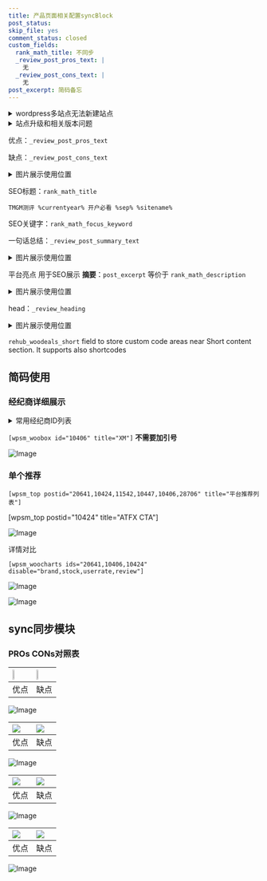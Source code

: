 ```yaml
---
title: 产品页面相关配置syncBlock
post_status: 
skip_file: yes
comment_status: closed
custom_fields:
  rank_math_title: 不同步
  _review_post_pros_text: |
    无
  _review_post_cons_text: |
    无
post_excerpt: 简码备忘
---
```

<details><summary>wordpress多站点无法新建站点</summary>

<li>和报错需要清理cookies一样的原因</li>
<li>wp-config.php里面<code>define( 'SUBDOMAIN_INSTALL', false );//子域名安装</code></li>
<li>新建子站点是用<code>define( 'SUBDOMAIN_INSTALL', true);//子域名安装</code> 完成以后，改成<code>false</code></li>
</details>

<details><summary>站点升级和相关版本问题</summary>

<p>wordpress：5.9.9
woocommerce：7.5.1
出现问题的地方：主题选项里面>><strong>Product layout >>compact style</strong></p>
<p>如何出现没有用过的字段 导致无法保存。先导出配置 然后进行修改，后面再次恢复即可。</p>
<p>出现部分字段无法显示时，需要返回默认布局后，对产品进行保存就好了。</p>
<p></p>
</details>

优点：`_review_post_pros_text`

缺点：`_review_post_cons_text`

<details><summary>图片展示使用位置</summary>

<img src="https://prod-files-secure.s3.us-west-2.amazonaws.com/39ed1227-6d7d-4570-be36-9ccd4a2c4241/f51d3d83-55d4-4bdf-9604-f37ec77ab556/Untitled.png?X-Amz-Algorithm=AWS4-HMAC-SHA256&X-Amz-Content-Sha256=UNSIGNED-PAYLOAD&X-Amz-Credential=ASIAZI2LB466Z4DXH3GZ%2F20250327%2Fus-west-2%2Fs3%2Faws4_request&X-Amz-Date=20250327T045517Z&X-Amz-Expires=3600&X-Amz-Security-Token=IQoJb3JpZ2luX2VjENX%2F%2F%2F%2F%2F%2F%2F%2F%2F%2FwEaCXVzLXdlc3QtMiJHMEUCID5lv0q09yWbP2HJUV%2FZvgWwTIYBOY9cYiGSAIynXMUjAiEArXRr4u0FzZ3z1aBwqL%2FEqEZ5SlSAw%2B0%2BQvNh9Cf1M5Qq%2FwMIPRAAGgw2Mzc0MjMxODM4MDUiDKPhwoNTdL%2F4GZko%2BircA%2BZtjH4Hya6mSpB8yIeKSZah6YwrRyNapZfPpwqJuF6wF8oNWmMiV6tnzG2Kbbn6S1BWLkVa0v8k0YXwdISS7LYH6HlRxPneFpvtnSkarZbLtcShbtS%2B0h2lwzEbFIptmPiLhQAei0I3lgiUF214xthsWtL2koX7tVdRJMn2AfCAaFJt7dBAljD7U0D%2F2UqYIQtjvoVqw3ow4BNLYStZCUhpOXg%2Bp9BcfNPPAwjj4Klr2%2FUtyUgd1RpAc7hIsIFBIDLdGhv3eRhl5uqqM%2B4Tjx0ZgGi%2BQbYOXB6fjzYyyOw%2F%2BC%2FGVuKA6u7fEXSEXZZfOs02w4J9M%2F34NvH3attctaunli1%2B%2FZZbZ1b%2FPxMWapOVdbO9Q9yYzVbflddytH6i4TQKBTlo9mXoKMdkb9SkXONCBQIMh7qN6VcenbMT%2BgJKmdmzMpitIfQujhWZsQCfm3dfknNzKicxuHSmxL%2F5Orh2erUnvDBHPOVkMWXUzvVqXZ8z6AQhPdhKmlHnG7mgusMaspz3KoRPy2xuQjNWkmswWmErP8K7tquKC3B1LF%2BlrZ3IAgoU7ZjDU6fRK2XQibNHp%2FRTdPB2hhU1HrL80LqsUSQw%2Fs1rZ36W9oX%2FRgxjtWIbd7QnGWUlAyNhMJSkk78GOqUBMXtERax8TUrBd7Ah5OYzwCsN%2FlVjBnzVEUUGBaZTrIV9wLAAmE%2Bqf%2FyLX0qbxTiNH1%2B8hjFMIU98EADUkjABqca4OkbptDf3WGy%2Fk0BLwdR8yKYrTza733ITNq3waSCRTC8knW1niiFXUJC%2BgPh4ZVebbtytmP2bylH%2B61SxGjXAIZX0vWqMIpCIU0JJmQIaSUL19MtE8TXBVurV6VCY4kvbS2yP&X-Amz-Signature=855ce443b82728ff7e4bfc779fe05e63c722e7b9917656671efbbb0a7b667f50&X-Amz-SignedHeaders=host&x-id=GetObject" alt="Image">
</details>

SEO标题：`rank_math_title`

`TMGM测评 %currentyear% 开户必看 %sep% %sitename%`

SEO关键字：`rank_math_focus_keyword`

一句话总结：`_review_post_summary_text`

<details><summary>图片展示使用位置</summary>

<img src="https://prod-files-secure.s3.us-west-2.amazonaws.com/39ed1227-6d7d-4570-be36-9ccd4a2c4241/4b96a922-296c-4f4e-8630-d1c870cbce01/Untitled.png?X-Amz-Algorithm=AWS4-HMAC-SHA256&X-Amz-Content-Sha256=UNSIGNED-PAYLOAD&X-Amz-Credential=ASIAZI2LB466ZPJPQHTI%2F20250327%2Fus-west-2%2Fs3%2Faws4_request&X-Amz-Date=20250327T045518Z&X-Amz-Expires=3600&X-Amz-Security-Token=IQoJb3JpZ2luX2VjENX%2F%2F%2F%2F%2F%2F%2F%2F%2F%2FwEaCXVzLXdlc3QtMiJHMEUCIQDFhbbCx30jiK%2FmzEhN%2BkHBzeko2Gt7hEXr0v2YzZ2%2FygIgG2rd%2F0FaPCurNMQOxjEDKRNMIUzlGFPrpEZZuQ1%2FYXkq%2FwMIPRAAGgw2Mzc0MjMxODM4MDUiDNnRZaqPYRjEUTwy4SrcA66PDfx4ov5UCS1AYkjclFi5gF1iJaCbpUUnSmjXALqWlxZWT0fasWwg8sF9O7fjshQ0rbcCimFDlaRSenNHcrnuymz%2FWxn3KdMRWjI7jm93MI3R2r8T0dHPnPUzfOW3eeCas7rAA9Edd152JOig9KcAY8NytzsHYCq%2BfP85OjP9nfcLl1MW%2BD0G%2BtJqGTXizHSEL8tMAXNbNuFPkssjf2cD8m9Cr6UeyM1TPE8HsFnxTeLmAj0r1W6qBG7kS5xy6liCbCyNNqWc591%2FZxTqKAVDCBkZpGRrPwwbZwq6zPWqlypK0WeskdNCP5ituUXOtk037W1Nrqmbl7vqFyktcRxjRQwzuL0LmJUM%2Bs%2Bx3SEA12WRgoSm6R1qNeDWjvrDfVj3VhjywezM4ZZyOBQOLX2DL1iEXKqyPU3fPCNU1N0buOIIFlzCOPDqw9R%2FQCzk2Se5TiAuQEkkPNPKtggKnin%2BXy7QMleSqV8F4%2FGg3IplliSKMRjscgGfQdYpnv%2F7WQq6cQeA%2FZOcRV%2BZFMc1r5GH8J29OQjQ8XiIhDAuJu6ck45NhIeuMTdIcsSuBB3JFAzrXTFMydcT8RiNC%2Fm785qAQ%2BsFkaI5wHxlPph9qcIx1h6To%2F3Q3MzYQy8HMIKkk78GOqUBbXl1oLjMo2I78kQuH5kPSU1%2BQid0dTwXVxAkxmMl2OgGd%2BWqiJ%2FcEaR9yFZJr2KxqYohI1M1XKptzSYrDw%2BwJzJwiWa43eh7Kd%2FTpldHb7x8jZPTPvl%2Bc90l9EbF4BAxUfK2HzV7TNQ%2B%2BoUfr7nvgDKpdWf90DSpK%2Bb6iHrniYWQdA%2B3w5eAHNMl6IdX0nQkXvdyMt%2FYr%2BqFfcrSwNdtHDcMRX8p&X-Amz-Signature=03dca9892b0acab98eed35344aa1da5b2914db3747a412f0d216b198511f324b&X-Amz-SignedHeaders=host&x-id=GetObject" alt="Image">
</details>

平台亮点 用于SEO展示 **摘要**：`post_excerpt`  等价于 `rank_math_description`

<details><summary>图片展示使用位置</summary>

<img src="https://prod-files-secure.s3.us-west-2.amazonaws.com/39ed1227-6d7d-4570-be36-9ccd4a2c4241/1ee11f63-b60a-4dfe-a7a7-d58ff23b5d88/Untitled.png?X-Amz-Algorithm=AWS4-HMAC-SHA256&X-Amz-Content-Sha256=UNSIGNED-PAYLOAD&X-Amz-Credential=ASIAZI2LB466TTCTHK7M%2F20250327%2Fus-west-2%2Fs3%2Faws4_request&X-Amz-Date=20250327T045518Z&X-Amz-Expires=3600&X-Amz-Security-Token=IQoJb3JpZ2luX2VjENX%2F%2F%2F%2F%2F%2F%2F%2F%2F%2FwEaCXVzLXdlc3QtMiJHMEUCIQD65Ey%2B2E5V2MGOGtgOVz2XBob6P3CdWcVAtCnPHxIeFQIgBuSSvKkivqdctAAebqqWMcRFnRRqbOVGEwX%2F30efNs8q%2FwMIPRAAGgw2Mzc0MjMxODM4MDUiDIfmyAHjk%2BjLI%2FJC4yrcA%2BjEadyjrmmWp9zUuhwwKFQGv3wtDbbD8yKNjo4bMZxkEQLEoqulIvtJeKGjCTMatQDo71toJWM32D0H2NIGaDpHNRm2PK8e6Nt7nK5zDTnwEKNZESPfeSS45Bn82w8OWccWtXGS123iKA6zZ7wqpCen%2Fy74weHka8YBv1I9m%2BxAxtzS8DRIF5ps6QIFUfiEaBcIqr09kTlcWrgppwN0dZzR1YvMuit702zcmIbuqFHVNyZ9kRcbf6rZw%2FZ%2Fb%2BPpiHpFo9U5zY85Jgi5hwUKIIoaidJboYMmD9MZLOLenJBtEp%2FY0XKchYXU4FiZjNhd2wCKDqe0i3SdUeqk6ZTs5fzifpqSOfQcI8M0tWdPJ0ejN7qD4ijr4fIW9I9sdfJ0bIMXLYDi309%2BhO5EovCetacS8qMjj2FTEJqi3QCaJt6MsIJcLDLcyPZUyC%2FP9scJCOYePG%2BPeaIMI%2Bszw3947nZUm%2Fe86CQf880olsZXI8CbYiGhtGb1vhZJn5Q%2FhDunKIDCAPWDhrsx192lo05y7ro4Wum9tjHCNP33YqXTk8Z5B%2BsjAMiG3r4HBI1XIuMShZrrt4kanq1tmpkJYIdvCgfPkrNZ00tAa%2FxwzfXLwR%2FO%2F%2BDLPB2FhwzfwNfiMOqkk78GOqUB7N8lI8JNCmQdSa%2Bk%2FM6jRO8qHzycw3TJtZeqdEshgqsXnDy0R18DUhPnyWbR6GEvi2k2aSei7%2BLJdb0FuXHBPhvLxA0MSwivSxYafJhnaIpmPinKApObUQvZi0EfGWPgDnHfLeQyGM4KLU2JcucmCSkkLoIdBWvclJZSTscCqvd3j5ssgf1STnRXm%2FptfR0QlCH6mk0dgcKpCvFSz%2BFn1Sr2TOGk&X-Amz-Signature=f9fdbca0d64c629e534943900e7dfad65b05324960720b7c0827ed9c01b83876&X-Amz-SignedHeaders=host&x-id=GetObject" alt="Image">
<img src="https://prod-files-secure.s3.us-west-2.amazonaws.com/39ed1227-6d7d-4570-be36-9ccd4a2c4241/ad4118b5-78d8-4fbe-801e-3b29b5d99c01/Untitled.png?X-Amz-Algorithm=AWS4-HMAC-SHA256&X-Amz-Content-Sha256=UNSIGNED-PAYLOAD&X-Amz-Credential=ASIAZI2LB466TTCTHK7M%2F20250327%2Fus-west-2%2Fs3%2Faws4_request&X-Amz-Date=20250327T045518Z&X-Amz-Expires=3600&X-Amz-Security-Token=IQoJb3JpZ2luX2VjENX%2F%2F%2F%2F%2F%2F%2F%2F%2F%2FwEaCXVzLXdlc3QtMiJHMEUCIQD65Ey%2B2E5V2MGOGtgOVz2XBob6P3CdWcVAtCnPHxIeFQIgBuSSvKkivqdctAAebqqWMcRFnRRqbOVGEwX%2F30efNs8q%2FwMIPRAAGgw2Mzc0MjMxODM4MDUiDIfmyAHjk%2BjLI%2FJC4yrcA%2BjEadyjrmmWp9zUuhwwKFQGv3wtDbbD8yKNjo4bMZxkEQLEoqulIvtJeKGjCTMatQDo71toJWM32D0H2NIGaDpHNRm2PK8e6Nt7nK5zDTnwEKNZESPfeSS45Bn82w8OWccWtXGS123iKA6zZ7wqpCen%2Fy74weHka8YBv1I9m%2BxAxtzS8DRIF5ps6QIFUfiEaBcIqr09kTlcWrgppwN0dZzR1YvMuit702zcmIbuqFHVNyZ9kRcbf6rZw%2FZ%2Fb%2BPpiHpFo9U5zY85Jgi5hwUKIIoaidJboYMmD9MZLOLenJBtEp%2FY0XKchYXU4FiZjNhd2wCKDqe0i3SdUeqk6ZTs5fzifpqSOfQcI8M0tWdPJ0ejN7qD4ijr4fIW9I9sdfJ0bIMXLYDi309%2BhO5EovCetacS8qMjj2FTEJqi3QCaJt6MsIJcLDLcyPZUyC%2FP9scJCOYePG%2BPeaIMI%2Bszw3947nZUm%2Fe86CQf880olsZXI8CbYiGhtGb1vhZJn5Q%2FhDunKIDCAPWDhrsx192lo05y7ro4Wum9tjHCNP33YqXTk8Z5B%2BsjAMiG3r4HBI1XIuMShZrrt4kanq1tmpkJYIdvCgfPkrNZ00tAa%2FxwzfXLwR%2FO%2F%2BDLPB2FhwzfwNfiMOqkk78GOqUB7N8lI8JNCmQdSa%2Bk%2FM6jRO8qHzycw3TJtZeqdEshgqsXnDy0R18DUhPnyWbR6GEvi2k2aSei7%2BLJdb0FuXHBPhvLxA0MSwivSxYafJhnaIpmPinKApObUQvZi0EfGWPgDnHfLeQyGM4KLU2JcucmCSkkLoIdBWvclJZSTscCqvd3j5ssgf1STnRXm%2FptfR0QlCH6mk0dgcKpCvFSz%2BFn1Sr2TOGk&X-Amz-Signature=87e7c6a25876430574f53b004ab22aaf7d78835560cb80ca8da8662826bb84c2&X-Amz-SignedHeaders=host&x-id=GetObject" alt="Image">
<img src="https://prod-files-secure.s3.us-west-2.amazonaws.com/39ed1227-6d7d-4570-be36-9ccd4a2c4241/a38cf7c9-a79c-4b64-9e94-13589fe0758b/Untitled.png?X-Amz-Algorithm=AWS4-HMAC-SHA256&X-Amz-Content-Sha256=UNSIGNED-PAYLOAD&X-Amz-Credential=ASIAZI2LB466TTCTHK7M%2F20250327%2Fus-west-2%2Fs3%2Faws4_request&X-Amz-Date=20250327T045518Z&X-Amz-Expires=3600&X-Amz-Security-Token=IQoJb3JpZ2luX2VjENX%2F%2F%2F%2F%2F%2F%2F%2F%2F%2FwEaCXVzLXdlc3QtMiJHMEUCIQD65Ey%2B2E5V2MGOGtgOVz2XBob6P3CdWcVAtCnPHxIeFQIgBuSSvKkivqdctAAebqqWMcRFnRRqbOVGEwX%2F30efNs8q%2FwMIPRAAGgw2Mzc0MjMxODM4MDUiDIfmyAHjk%2BjLI%2FJC4yrcA%2BjEadyjrmmWp9zUuhwwKFQGv3wtDbbD8yKNjo4bMZxkEQLEoqulIvtJeKGjCTMatQDo71toJWM32D0H2NIGaDpHNRm2PK8e6Nt7nK5zDTnwEKNZESPfeSS45Bn82w8OWccWtXGS123iKA6zZ7wqpCen%2Fy74weHka8YBv1I9m%2BxAxtzS8DRIF5ps6QIFUfiEaBcIqr09kTlcWrgppwN0dZzR1YvMuit702zcmIbuqFHVNyZ9kRcbf6rZw%2FZ%2Fb%2BPpiHpFo9U5zY85Jgi5hwUKIIoaidJboYMmD9MZLOLenJBtEp%2FY0XKchYXU4FiZjNhd2wCKDqe0i3SdUeqk6ZTs5fzifpqSOfQcI8M0tWdPJ0ejN7qD4ijr4fIW9I9sdfJ0bIMXLYDi309%2BhO5EovCetacS8qMjj2FTEJqi3QCaJt6MsIJcLDLcyPZUyC%2FP9scJCOYePG%2BPeaIMI%2Bszw3947nZUm%2Fe86CQf880olsZXI8CbYiGhtGb1vhZJn5Q%2FhDunKIDCAPWDhrsx192lo05y7ro4Wum9tjHCNP33YqXTk8Z5B%2BsjAMiG3r4HBI1XIuMShZrrt4kanq1tmpkJYIdvCgfPkrNZ00tAa%2FxwzfXLwR%2FO%2F%2BDLPB2FhwzfwNfiMOqkk78GOqUB7N8lI8JNCmQdSa%2Bk%2FM6jRO8qHzycw3TJtZeqdEshgqsXnDy0R18DUhPnyWbR6GEvi2k2aSei7%2BLJdb0FuXHBPhvLxA0MSwivSxYafJhnaIpmPinKApObUQvZi0EfGWPgDnHfLeQyGM4KLU2JcucmCSkkLoIdBWvclJZSTscCqvd3j5ssgf1STnRXm%2FptfR0QlCH6mk0dgcKpCvFSz%2BFn1Sr2TOGk&X-Amz-Signature=c157a1cc9c3a989de451e0cb4fbd1c30a83bd52a2ae19d40a57f269f173e4600&X-Amz-SignedHeaders=host&x-id=GetObject" alt="Image">
<img src="https://prod-files-secure.s3.us-west-2.amazonaws.com/39ed1227-6d7d-4570-be36-9ccd4a2c4241/7da6fc1e-d2ac-42ae-8c75-cb5749aa18f6/Untitled.png?X-Amz-Algorithm=AWS4-HMAC-SHA256&X-Amz-Content-Sha256=UNSIGNED-PAYLOAD&X-Amz-Credential=ASIAZI2LB466TTCTHK7M%2F20250327%2Fus-west-2%2Fs3%2Faws4_request&X-Amz-Date=20250327T045518Z&X-Amz-Expires=3600&X-Amz-Security-Token=IQoJb3JpZ2luX2VjENX%2F%2F%2F%2F%2F%2F%2F%2F%2F%2FwEaCXVzLXdlc3QtMiJHMEUCIQD65Ey%2B2E5V2MGOGtgOVz2XBob6P3CdWcVAtCnPHxIeFQIgBuSSvKkivqdctAAebqqWMcRFnRRqbOVGEwX%2F30efNs8q%2FwMIPRAAGgw2Mzc0MjMxODM4MDUiDIfmyAHjk%2BjLI%2FJC4yrcA%2BjEadyjrmmWp9zUuhwwKFQGv3wtDbbD8yKNjo4bMZxkEQLEoqulIvtJeKGjCTMatQDo71toJWM32D0H2NIGaDpHNRm2PK8e6Nt7nK5zDTnwEKNZESPfeSS45Bn82w8OWccWtXGS123iKA6zZ7wqpCen%2Fy74weHka8YBv1I9m%2BxAxtzS8DRIF5ps6QIFUfiEaBcIqr09kTlcWrgppwN0dZzR1YvMuit702zcmIbuqFHVNyZ9kRcbf6rZw%2FZ%2Fb%2BPpiHpFo9U5zY85Jgi5hwUKIIoaidJboYMmD9MZLOLenJBtEp%2FY0XKchYXU4FiZjNhd2wCKDqe0i3SdUeqk6ZTs5fzifpqSOfQcI8M0tWdPJ0ejN7qD4ijr4fIW9I9sdfJ0bIMXLYDi309%2BhO5EovCetacS8qMjj2FTEJqi3QCaJt6MsIJcLDLcyPZUyC%2FP9scJCOYePG%2BPeaIMI%2Bszw3947nZUm%2Fe86CQf880olsZXI8CbYiGhtGb1vhZJn5Q%2FhDunKIDCAPWDhrsx192lo05y7ro4Wum9tjHCNP33YqXTk8Z5B%2BsjAMiG3r4HBI1XIuMShZrrt4kanq1tmpkJYIdvCgfPkrNZ00tAa%2FxwzfXLwR%2FO%2F%2BDLPB2FhwzfwNfiMOqkk78GOqUB7N8lI8JNCmQdSa%2Bk%2FM6jRO8qHzycw3TJtZeqdEshgqsXnDy0R18DUhPnyWbR6GEvi2k2aSei7%2BLJdb0FuXHBPhvLxA0MSwivSxYafJhnaIpmPinKApObUQvZi0EfGWPgDnHfLeQyGM4KLU2JcucmCSkkLoIdBWvclJZSTscCqvd3j5ssgf1STnRXm%2FptfR0QlCH6mk0dgcKpCvFSz%2BFn1Sr2TOGk&X-Amz-Signature=19e231208447674de56b5600627f4f01c1ba9cb5a0577903d17759a90ff3201c&X-Amz-SignedHeaders=host&x-id=GetObject" alt="Image">
<img src="https://prod-files-secure.s3.us-west-2.amazonaws.com/39ed1227-6d7d-4570-be36-9ccd4a2c4241/7e97f40a-eaee-47f5-b2f9-475f96808fa7/Untitled.png?X-Amz-Algorithm=AWS4-HMAC-SHA256&X-Amz-Content-Sha256=UNSIGNED-PAYLOAD&X-Amz-Credential=ASIAZI2LB466TTCTHK7M%2F20250327%2Fus-west-2%2Fs3%2Faws4_request&X-Amz-Date=20250327T045518Z&X-Amz-Expires=3600&X-Amz-Security-Token=IQoJb3JpZ2luX2VjENX%2F%2F%2F%2F%2F%2F%2F%2F%2F%2FwEaCXVzLXdlc3QtMiJHMEUCIQD65Ey%2B2E5V2MGOGtgOVz2XBob6P3CdWcVAtCnPHxIeFQIgBuSSvKkivqdctAAebqqWMcRFnRRqbOVGEwX%2F30efNs8q%2FwMIPRAAGgw2Mzc0MjMxODM4MDUiDIfmyAHjk%2BjLI%2FJC4yrcA%2BjEadyjrmmWp9zUuhwwKFQGv3wtDbbD8yKNjo4bMZxkEQLEoqulIvtJeKGjCTMatQDo71toJWM32D0H2NIGaDpHNRm2PK8e6Nt7nK5zDTnwEKNZESPfeSS45Bn82w8OWccWtXGS123iKA6zZ7wqpCen%2Fy74weHka8YBv1I9m%2BxAxtzS8DRIF5ps6QIFUfiEaBcIqr09kTlcWrgppwN0dZzR1YvMuit702zcmIbuqFHVNyZ9kRcbf6rZw%2FZ%2Fb%2BPpiHpFo9U5zY85Jgi5hwUKIIoaidJboYMmD9MZLOLenJBtEp%2FY0XKchYXU4FiZjNhd2wCKDqe0i3SdUeqk6ZTs5fzifpqSOfQcI8M0tWdPJ0ejN7qD4ijr4fIW9I9sdfJ0bIMXLYDi309%2BhO5EovCetacS8qMjj2FTEJqi3QCaJt6MsIJcLDLcyPZUyC%2FP9scJCOYePG%2BPeaIMI%2Bszw3947nZUm%2Fe86CQf880olsZXI8CbYiGhtGb1vhZJn5Q%2FhDunKIDCAPWDhrsx192lo05y7ro4Wum9tjHCNP33YqXTk8Z5B%2BsjAMiG3r4HBI1XIuMShZrrt4kanq1tmpkJYIdvCgfPkrNZ00tAa%2FxwzfXLwR%2FO%2F%2BDLPB2FhwzfwNfiMOqkk78GOqUB7N8lI8JNCmQdSa%2Bk%2FM6jRO8qHzycw3TJtZeqdEshgqsXnDy0R18DUhPnyWbR6GEvi2k2aSei7%2BLJdb0FuXHBPhvLxA0MSwivSxYafJhnaIpmPinKApObUQvZi0EfGWPgDnHfLeQyGM4KLU2JcucmCSkkLoIdBWvclJZSTscCqvd3j5ssgf1STnRXm%2FptfR0QlCH6mk0dgcKpCvFSz%2BFn1Sr2TOGk&X-Amz-Signature=6e4a2e5f049ddbff4dbacf3e0dd6742dc39094e78bd5497a377240af477d4bf5&X-Amz-SignedHeaders=host&x-id=GetObject" alt="Image">
</details>

head：`_review_heading`

<details><summary>图片展示使用位置</summary>

<img src="https://prod-files-secure.s3.us-west-2.amazonaws.com/39ed1227-6d7d-4570-be36-9ccd4a2c4241/3a4650ad-9887-415c-889a-edd51fa54f27/Untitled.png?X-Amz-Algorithm=AWS4-HMAC-SHA256&X-Amz-Content-Sha256=UNSIGNED-PAYLOAD&X-Amz-Credential=ASIAZI2LB466ZPJPQHTI%2F20250327%2Fus-west-2%2Fs3%2Faws4_request&X-Amz-Date=20250327T045519Z&X-Amz-Expires=3600&X-Amz-Security-Token=IQoJb3JpZ2luX2VjENX%2F%2F%2F%2F%2F%2F%2F%2F%2F%2FwEaCXVzLXdlc3QtMiJHMEUCIQDFhbbCx30jiK%2FmzEhN%2BkHBzeko2Gt7hEXr0v2YzZ2%2FygIgG2rd%2F0FaPCurNMQOxjEDKRNMIUzlGFPrpEZZuQ1%2FYXkq%2FwMIPRAAGgw2Mzc0MjMxODM4MDUiDNnRZaqPYRjEUTwy4SrcA66PDfx4ov5UCS1AYkjclFi5gF1iJaCbpUUnSmjXALqWlxZWT0fasWwg8sF9O7fjshQ0rbcCimFDlaRSenNHcrnuymz%2FWxn3KdMRWjI7jm93MI3R2r8T0dHPnPUzfOW3eeCas7rAA9Edd152JOig9KcAY8NytzsHYCq%2BfP85OjP9nfcLl1MW%2BD0G%2BtJqGTXizHSEL8tMAXNbNuFPkssjf2cD8m9Cr6UeyM1TPE8HsFnxTeLmAj0r1W6qBG7kS5xy6liCbCyNNqWc591%2FZxTqKAVDCBkZpGRrPwwbZwq6zPWqlypK0WeskdNCP5ituUXOtk037W1Nrqmbl7vqFyktcRxjRQwzuL0LmJUM%2Bs%2Bx3SEA12WRgoSm6R1qNeDWjvrDfVj3VhjywezM4ZZyOBQOLX2DL1iEXKqyPU3fPCNU1N0buOIIFlzCOPDqw9R%2FQCzk2Se5TiAuQEkkPNPKtggKnin%2BXy7QMleSqV8F4%2FGg3IplliSKMRjscgGfQdYpnv%2F7WQq6cQeA%2FZOcRV%2BZFMc1r5GH8J29OQjQ8XiIhDAuJu6ck45NhIeuMTdIcsSuBB3JFAzrXTFMydcT8RiNC%2Fm785qAQ%2BsFkaI5wHxlPph9qcIx1h6To%2F3Q3MzYQy8HMIKkk78GOqUBbXl1oLjMo2I78kQuH5kPSU1%2BQid0dTwXVxAkxmMl2OgGd%2BWqiJ%2FcEaR9yFZJr2KxqYohI1M1XKptzSYrDw%2BwJzJwiWa43eh7Kd%2FTpldHb7x8jZPTPvl%2Bc90l9EbF4BAxUfK2HzV7TNQ%2B%2BoUfr7nvgDKpdWf90DSpK%2Bb6iHrniYWQdA%2B3w5eAHNMl6IdX0nQkXvdyMt%2FYr%2BqFfcrSwNdtHDcMRX8p&X-Amz-Signature=a67ad24d642ef42fb61a5d677b70ade37a1a68239853cf3046168b08ac7e6fe5&X-Amz-SignedHeaders=host&x-id=GetObject" alt="Image">
</details>

`rehub_woodeals_short`	field to store custom code areas near Short content section. It supports also shortcodes



## 简码使用

### 经纪商详细展示

<details><summary>常用经纪商ID列表</summary>

<pre><code class="php">嘉盛 ===> 20641  [wpsm_woobox id="20641" title="嘉盛"]
易信easymarkets ===> 11542  [wpsm_woobox id="11542" title="易信easymarkets"]
ATFX外汇 ===> 10424  [wpsm_woobox id="10424" title="ATFX"]
XM ===> 10406  [wpsm_woobox id="10406" title="XM"]
TMGM ===> 29622  [wpsm_woobox id="29622" title="TMGM"]
HYCM ===> 10447  [wpsm_woobox id="10447" title="HYCM"]
fpmarkets澳福外汇 ===> 20639  [wpsm_woobox id="20639" title="fpmarkets澳福外汇"]</code></pre>
</details>

`[wpsm_woobox id="10406" title="XM"]` **不需要加引号**

![Image](https://prod-files-secure.s3.us-west-2.amazonaws.com/39ed1227-6d7d-4570-be36-9ccd4a2c4241/4f898f9d-0fa7-4e43-acd3-ac6bc7be575a/Untitled.png?X-Amz-Algorithm=AWS4-HMAC-SHA256&X-Amz-Content-Sha256=UNSIGNED-PAYLOAD&X-Amz-Credential=ASIAZI2LB466WCXRHENW%2F20250327%2Fus-west-2%2Fs3%2Faws4_request&X-Amz-Date=20250327T045516Z&X-Amz-Expires=3600&X-Amz-Security-Token=IQoJb3JpZ2luX2VjENX%2F%2F%2F%2F%2F%2F%2F%2F%2F%2FwEaCXVzLXdlc3QtMiJGMEQCIFCq9%2FpccY4l71fJu65TmUA8sfzWvNGcJQncSMhegwKVAiBLfXa7FbvFYGQiOEnpdv9fltYa%2FGNZsi5c2NW7tIAcnyr%2FAwg9EAAaDDYzNzQyMzE4MzgwNSIMU%2FHULNaBPcqS1JirKtwDULq2bLqUlh8lk%2Box8qOgHm%2BwQA3Dh20JUHov08JkoeNpTZI%2Bgqqfp%2FsxB3xhM5WxWyQJzcHvjS%2F5p24ERVChMUhwru12svsm7HiywzuFyGkEZg4t3LX4RV8ppF%2F58CWFbGNtFYw%2BhMi8osE7BJC%2BX%2FBwyT7QHF2TB3RS6%2Be3PK7xidsH3lUIM%2FZR%2B%2FvmCIARJW01%2FFimwSfrTfXbjZqH2%2FyVLQFVFTkg%2FrLrWWb5QdPUyHGRFzbgfOsDR1v9dGFEXjMQYagGJJkIbRbn%2FxNqfQ%2BwGIJXEXGwrrcoLz71FLEGDh%2BXsGPc6MkNA7%2B46AoYvE66bHXFftRzwM5LQIxB%2FwDT9VIz%2FG%2FGC8AusiiKWQyx7UIvKwWv0DnTMj02UmsyQGSfyUruXrjXlpuGpzn1He%2BFRwMiA2eSzHXCAcAmXJjmmFJO9Qcl%2BdIuP4YaU1QVBgj4yR30PfRMCJGPwEmFGPSIfTjeOWggXceM7FutfoI5WLmVlN4XPueTK2F9jQ9ZKjFVc5JGOfY8gDxM9jygtU8ma2USdnUDPYa4MnWj8AjRZStLYtXu64zq8UNIUT7uOc0PMgOsz8jHD0UxwqTDI%2F0wnJXslNJJmtU0KEDRxmKWhPEnNXmyHGZ4yOAwpaWTvwY6pgG1u6l73SZPep7hoqsF0WKCAZf%2BpH9dLBrA%2BpA4fmrEvpGUAPxEx9Ulj%2BkCBzkQF6BwSCg8rHcbmeJt56%2B5bHtaNdMEZhGFJ%2BO%2BokKJ7YcSCthD5pos7chV278BTEvVgYn1%2FYKXiG96E8Su7B2Cr10mORc%2FxHk4IQrgt1oY2sdSKVw6Gywx3v5Z6XuFcswov1ueGUSopJbIfszSwvujzFPi50wyIQSe&X-Amz-Signature=d876f084e01666cb5b9fde180553e4b62c838b9c5176afc11f8517f45c12fe3f&X-Amz-SignedHeaders=host&x-id=GetObject)

### 单个推荐
`[wpsm_top postid="20641,10424,11542,10447,10406,28706" title="平台推荐列表"]`

[wpsm_top postid="10424" title="ATFX CTA"]

![Image](https://prod-files-secure.s3.us-west-2.amazonaws.com/39ed1227-6d7d-4570-be36-9ccd4a2c4241/5ac620dc-51a8-48b6-b55d-91f47299193c/Untitled.png?X-Amz-Algorithm=AWS4-HMAC-SHA256&X-Amz-Content-Sha256=UNSIGNED-PAYLOAD&X-Amz-Credential=ASIAZI2LB466WCXRHENW%2F20250327%2Fus-west-2%2Fs3%2Faws4_request&X-Amz-Date=20250327T045516Z&X-Amz-Expires=3600&X-Amz-Security-Token=IQoJb3JpZ2luX2VjENX%2F%2F%2F%2F%2F%2F%2F%2F%2F%2FwEaCXVzLXdlc3QtMiJGMEQCIFCq9%2FpccY4l71fJu65TmUA8sfzWvNGcJQncSMhegwKVAiBLfXa7FbvFYGQiOEnpdv9fltYa%2FGNZsi5c2NW7tIAcnyr%2FAwg9EAAaDDYzNzQyMzE4MzgwNSIMU%2FHULNaBPcqS1JirKtwDULq2bLqUlh8lk%2Box8qOgHm%2BwQA3Dh20JUHov08JkoeNpTZI%2Bgqqfp%2FsxB3xhM5WxWyQJzcHvjS%2F5p24ERVChMUhwru12svsm7HiywzuFyGkEZg4t3LX4RV8ppF%2F58CWFbGNtFYw%2BhMi8osE7BJC%2BX%2FBwyT7QHF2TB3RS6%2Be3PK7xidsH3lUIM%2FZR%2B%2FvmCIARJW01%2FFimwSfrTfXbjZqH2%2FyVLQFVFTkg%2FrLrWWb5QdPUyHGRFzbgfOsDR1v9dGFEXjMQYagGJJkIbRbn%2FxNqfQ%2BwGIJXEXGwrrcoLz71FLEGDh%2BXsGPc6MkNA7%2B46AoYvE66bHXFftRzwM5LQIxB%2FwDT9VIz%2FG%2FGC8AusiiKWQyx7UIvKwWv0DnTMj02UmsyQGSfyUruXrjXlpuGpzn1He%2BFRwMiA2eSzHXCAcAmXJjmmFJO9Qcl%2BdIuP4YaU1QVBgj4yR30PfRMCJGPwEmFGPSIfTjeOWggXceM7FutfoI5WLmVlN4XPueTK2F9jQ9ZKjFVc5JGOfY8gDxM9jygtU8ma2USdnUDPYa4MnWj8AjRZStLYtXu64zq8UNIUT7uOc0PMgOsz8jHD0UxwqTDI%2F0wnJXslNJJmtU0KEDRxmKWhPEnNXmyHGZ4yOAwpaWTvwY6pgG1u6l73SZPep7hoqsF0WKCAZf%2BpH9dLBrA%2BpA4fmrEvpGUAPxEx9Ulj%2BkCBzkQF6BwSCg8rHcbmeJt56%2B5bHtaNdMEZhGFJ%2BO%2BokKJ7YcSCthD5pos7chV278BTEvVgYn1%2FYKXiG96E8Su7B2Cr10mORc%2FxHk4IQrgt1oY2sdSKVw6Gywx3v5Z6XuFcswov1ueGUSopJbIfszSwvujzFPi50wyIQSe&X-Amz-Signature=9b0d484ef4922d9bc438336544d12e123c4f7947c2c655959dc3599e8252fd33&X-Amz-SignedHeaders=host&x-id=GetObject)

详情对比

`[wpsm_woocharts ids="20641,10406,10424" disable="brand,stock,userrate,review"]`

![Image](https://prod-files-secure.s3.us-west-2.amazonaws.com/39ed1227-6d7d-4570-be36-9ccd4a2c4241/bf3ba45f-b9f3-4295-8aef-b4a495fd25f4/Untitled.png?X-Amz-Algorithm=AWS4-HMAC-SHA256&X-Amz-Content-Sha256=UNSIGNED-PAYLOAD&X-Amz-Credential=ASIAZI2LB466WCXRHENW%2F20250327%2Fus-west-2%2Fs3%2Faws4_request&X-Amz-Date=20250327T045516Z&X-Amz-Expires=3600&X-Amz-Security-Token=IQoJb3JpZ2luX2VjENX%2F%2F%2F%2F%2F%2F%2F%2F%2F%2FwEaCXVzLXdlc3QtMiJGMEQCIFCq9%2FpccY4l71fJu65TmUA8sfzWvNGcJQncSMhegwKVAiBLfXa7FbvFYGQiOEnpdv9fltYa%2FGNZsi5c2NW7tIAcnyr%2FAwg9EAAaDDYzNzQyMzE4MzgwNSIMU%2FHULNaBPcqS1JirKtwDULq2bLqUlh8lk%2Box8qOgHm%2BwQA3Dh20JUHov08JkoeNpTZI%2Bgqqfp%2FsxB3xhM5WxWyQJzcHvjS%2F5p24ERVChMUhwru12svsm7HiywzuFyGkEZg4t3LX4RV8ppF%2F58CWFbGNtFYw%2BhMi8osE7BJC%2BX%2FBwyT7QHF2TB3RS6%2Be3PK7xidsH3lUIM%2FZR%2B%2FvmCIARJW01%2FFimwSfrTfXbjZqH2%2FyVLQFVFTkg%2FrLrWWb5QdPUyHGRFzbgfOsDR1v9dGFEXjMQYagGJJkIbRbn%2FxNqfQ%2BwGIJXEXGwrrcoLz71FLEGDh%2BXsGPc6MkNA7%2B46AoYvE66bHXFftRzwM5LQIxB%2FwDT9VIz%2FG%2FGC8AusiiKWQyx7UIvKwWv0DnTMj02UmsyQGSfyUruXrjXlpuGpzn1He%2BFRwMiA2eSzHXCAcAmXJjmmFJO9Qcl%2BdIuP4YaU1QVBgj4yR30PfRMCJGPwEmFGPSIfTjeOWggXceM7FutfoI5WLmVlN4XPueTK2F9jQ9ZKjFVc5JGOfY8gDxM9jygtU8ma2USdnUDPYa4MnWj8AjRZStLYtXu64zq8UNIUT7uOc0PMgOsz8jHD0UxwqTDI%2F0wnJXslNJJmtU0KEDRxmKWhPEnNXmyHGZ4yOAwpaWTvwY6pgG1u6l73SZPep7hoqsF0WKCAZf%2BpH9dLBrA%2BpA4fmrEvpGUAPxEx9Ulj%2BkCBzkQF6BwSCg8rHcbmeJt56%2B5bHtaNdMEZhGFJ%2BO%2BokKJ7YcSCthD5pos7chV278BTEvVgYn1%2FYKXiG96E8Su7B2Cr10mORc%2FxHk4IQrgt1oY2sdSKVw6Gywx3v5Z6XuFcswov1ueGUSopJbIfszSwvujzFPi50wyIQSe&X-Amz-Signature=0b4dd7d010961d0c15c5cdc8b9ac5973c94d7f852e3de07f9f68195d0ace429f&X-Amz-SignedHeaders=host&x-id=GetObject)

![Image](https://prod-files-secure.s3.us-west-2.amazonaws.com/39ed1227-6d7d-4570-be36-9ccd4a2c4241/30bc56ef-f383-4b48-9768-2ebc9e436ec0/Untitled.png?X-Amz-Algorithm=AWS4-HMAC-SHA256&X-Amz-Content-Sha256=UNSIGNED-PAYLOAD&X-Amz-Credential=ASIAZI2LB466WCXRHENW%2F20250327%2Fus-west-2%2Fs3%2Faws4_request&X-Amz-Date=20250327T045516Z&X-Amz-Expires=3600&X-Amz-Security-Token=IQoJb3JpZ2luX2VjENX%2F%2F%2F%2F%2F%2F%2F%2F%2F%2FwEaCXVzLXdlc3QtMiJGMEQCIFCq9%2FpccY4l71fJu65TmUA8sfzWvNGcJQncSMhegwKVAiBLfXa7FbvFYGQiOEnpdv9fltYa%2FGNZsi5c2NW7tIAcnyr%2FAwg9EAAaDDYzNzQyMzE4MzgwNSIMU%2FHULNaBPcqS1JirKtwDULq2bLqUlh8lk%2Box8qOgHm%2BwQA3Dh20JUHov08JkoeNpTZI%2Bgqqfp%2FsxB3xhM5WxWyQJzcHvjS%2F5p24ERVChMUhwru12svsm7HiywzuFyGkEZg4t3LX4RV8ppF%2F58CWFbGNtFYw%2BhMi8osE7BJC%2BX%2FBwyT7QHF2TB3RS6%2Be3PK7xidsH3lUIM%2FZR%2B%2FvmCIARJW01%2FFimwSfrTfXbjZqH2%2FyVLQFVFTkg%2FrLrWWb5QdPUyHGRFzbgfOsDR1v9dGFEXjMQYagGJJkIbRbn%2FxNqfQ%2BwGIJXEXGwrrcoLz71FLEGDh%2BXsGPc6MkNA7%2B46AoYvE66bHXFftRzwM5LQIxB%2FwDT9VIz%2FG%2FGC8AusiiKWQyx7UIvKwWv0DnTMj02UmsyQGSfyUruXrjXlpuGpzn1He%2BFRwMiA2eSzHXCAcAmXJjmmFJO9Qcl%2BdIuP4YaU1QVBgj4yR30PfRMCJGPwEmFGPSIfTjeOWggXceM7FutfoI5WLmVlN4XPueTK2F9jQ9ZKjFVc5JGOfY8gDxM9jygtU8ma2USdnUDPYa4MnWj8AjRZStLYtXu64zq8UNIUT7uOc0PMgOsz8jHD0UxwqTDI%2F0wnJXslNJJmtU0KEDRxmKWhPEnNXmyHGZ4yOAwpaWTvwY6pgG1u6l73SZPep7hoqsF0WKCAZf%2BpH9dLBrA%2BpA4fmrEvpGUAPxEx9Ulj%2BkCBzkQF6BwSCg8rHcbmeJt56%2B5bHtaNdMEZhGFJ%2BO%2BokKJ7YcSCthD5pos7chV278BTEvVgYn1%2FYKXiG96E8Su7B2Cr10mORc%2FxHk4IQrgt1oY2sdSKVw6Gywx3v5Z6XuFcswov1ueGUSopJbIfszSwvujzFPi50wyIQSe&X-Amz-Signature=79d7f3d4e4375c9cc36e3f48141b199fdd2a4ac88af39247f3138eba6ded4b66&X-Amz-SignedHeaders=host&x-id=GetObject)

## sync同步模块

### PROs CONs对照表

| <img src="https://cdn.ifttt.fun/gh/jarlin8/OSS@main/icons/customize/pros.svg" height="auto" width="37.3%"> | <img src="https://cdn.ifttt.fun/gh/jarlin8/OSS@main/icons/customize/cons.svg" height="auto" width="28.8%"> |
| :--- | :--- |
| 优点 | 缺点 |

![Image](https://prod-files-secure.s3.us-west-2.amazonaws.com/39ed1227-6d7d-4570-be36-9ccd4a2c4241/8742b755-dfb5-4004-9a5f-d6e561664bd8/Untitled.png?X-Amz-Algorithm=AWS4-HMAC-SHA256&X-Amz-Content-Sha256=UNSIGNED-PAYLOAD&X-Amz-Credential=ASIAZI2LB466WCXRHENW%2F20250327%2Fus-west-2%2Fs3%2Faws4_request&X-Amz-Date=20250327T045516Z&X-Amz-Expires=3600&X-Amz-Security-Token=IQoJb3JpZ2luX2VjENX%2F%2F%2F%2F%2F%2F%2F%2F%2F%2FwEaCXVzLXdlc3QtMiJGMEQCIFCq9%2FpccY4l71fJu65TmUA8sfzWvNGcJQncSMhegwKVAiBLfXa7FbvFYGQiOEnpdv9fltYa%2FGNZsi5c2NW7tIAcnyr%2FAwg9EAAaDDYzNzQyMzE4MzgwNSIMU%2FHULNaBPcqS1JirKtwDULq2bLqUlh8lk%2Box8qOgHm%2BwQA3Dh20JUHov08JkoeNpTZI%2Bgqqfp%2FsxB3xhM5WxWyQJzcHvjS%2F5p24ERVChMUhwru12svsm7HiywzuFyGkEZg4t3LX4RV8ppF%2F58CWFbGNtFYw%2BhMi8osE7BJC%2BX%2FBwyT7QHF2TB3RS6%2Be3PK7xidsH3lUIM%2FZR%2B%2FvmCIARJW01%2FFimwSfrTfXbjZqH2%2FyVLQFVFTkg%2FrLrWWb5QdPUyHGRFzbgfOsDR1v9dGFEXjMQYagGJJkIbRbn%2FxNqfQ%2BwGIJXEXGwrrcoLz71FLEGDh%2BXsGPc6MkNA7%2B46AoYvE66bHXFftRzwM5LQIxB%2FwDT9VIz%2FG%2FGC8AusiiKWQyx7UIvKwWv0DnTMj02UmsyQGSfyUruXrjXlpuGpzn1He%2BFRwMiA2eSzHXCAcAmXJjmmFJO9Qcl%2BdIuP4YaU1QVBgj4yR30PfRMCJGPwEmFGPSIfTjeOWggXceM7FutfoI5WLmVlN4XPueTK2F9jQ9ZKjFVc5JGOfY8gDxM9jygtU8ma2USdnUDPYa4MnWj8AjRZStLYtXu64zq8UNIUT7uOc0PMgOsz8jHD0UxwqTDI%2F0wnJXslNJJmtU0KEDRxmKWhPEnNXmyHGZ4yOAwpaWTvwY6pgG1u6l73SZPep7hoqsF0WKCAZf%2BpH9dLBrA%2BpA4fmrEvpGUAPxEx9Ulj%2BkCBzkQF6BwSCg8rHcbmeJt56%2B5bHtaNdMEZhGFJ%2BO%2BokKJ7YcSCthD5pos7chV278BTEvVgYn1%2FYKXiG96E8Su7B2Cr10mORc%2FxHk4IQrgt1oY2sdSKVw6Gywx3v5Z6XuFcswov1ueGUSopJbIfszSwvujzFPi50wyIQSe&X-Amz-Signature=6a2f502aa8d07b74f707fc756c7ba68b51f59ffbc849b8b5a8196a35bd161fcb&X-Amz-SignedHeaders=host&x-id=GetObject)

| <img src="https://cdn.ifttt.fun/gh/jarlin8/OSS@main/icons/customize/pros1.svg" height="auto"> | <img src="https://cdn.ifttt.fun/gh/jarlin8/OSS@main/icons/customize/cons1.svg" height="auto"> |
| :--- | :--- |
| 优点 | 缺点 |

![Image](https://prod-files-secure.s3.us-west-2.amazonaws.com/39ed1227-6d7d-4570-be36-9ccd4a2c4241/806358f8-c9c4-4e17-bb35-c6c76a5397a5/Untitled.png?X-Amz-Algorithm=AWS4-HMAC-SHA256&X-Amz-Content-Sha256=UNSIGNED-PAYLOAD&X-Amz-Credential=ASIAZI2LB466WCXRHENW%2F20250327%2Fus-west-2%2Fs3%2Faws4_request&X-Amz-Date=20250327T045516Z&X-Amz-Expires=3600&X-Amz-Security-Token=IQoJb3JpZ2luX2VjENX%2F%2F%2F%2F%2F%2F%2F%2F%2F%2FwEaCXVzLXdlc3QtMiJGMEQCIFCq9%2FpccY4l71fJu65TmUA8sfzWvNGcJQncSMhegwKVAiBLfXa7FbvFYGQiOEnpdv9fltYa%2FGNZsi5c2NW7tIAcnyr%2FAwg9EAAaDDYzNzQyMzE4MzgwNSIMU%2FHULNaBPcqS1JirKtwDULq2bLqUlh8lk%2Box8qOgHm%2BwQA3Dh20JUHov08JkoeNpTZI%2Bgqqfp%2FsxB3xhM5WxWyQJzcHvjS%2F5p24ERVChMUhwru12svsm7HiywzuFyGkEZg4t3LX4RV8ppF%2F58CWFbGNtFYw%2BhMi8osE7BJC%2BX%2FBwyT7QHF2TB3RS6%2Be3PK7xidsH3lUIM%2FZR%2B%2FvmCIARJW01%2FFimwSfrTfXbjZqH2%2FyVLQFVFTkg%2FrLrWWb5QdPUyHGRFzbgfOsDR1v9dGFEXjMQYagGJJkIbRbn%2FxNqfQ%2BwGIJXEXGwrrcoLz71FLEGDh%2BXsGPc6MkNA7%2B46AoYvE66bHXFftRzwM5LQIxB%2FwDT9VIz%2FG%2FGC8AusiiKWQyx7UIvKwWv0DnTMj02UmsyQGSfyUruXrjXlpuGpzn1He%2BFRwMiA2eSzHXCAcAmXJjmmFJO9Qcl%2BdIuP4YaU1QVBgj4yR30PfRMCJGPwEmFGPSIfTjeOWggXceM7FutfoI5WLmVlN4XPueTK2F9jQ9ZKjFVc5JGOfY8gDxM9jygtU8ma2USdnUDPYa4MnWj8AjRZStLYtXu64zq8UNIUT7uOc0PMgOsz8jHD0UxwqTDI%2F0wnJXslNJJmtU0KEDRxmKWhPEnNXmyHGZ4yOAwpaWTvwY6pgG1u6l73SZPep7hoqsF0WKCAZf%2BpH9dLBrA%2BpA4fmrEvpGUAPxEx9Ulj%2BkCBzkQF6BwSCg8rHcbmeJt56%2B5bHtaNdMEZhGFJ%2BO%2BokKJ7YcSCthD5pos7chV278BTEvVgYn1%2FYKXiG96E8Su7B2Cr10mORc%2FxHk4IQrgt1oY2sdSKVw6Gywx3v5Z6XuFcswov1ueGUSopJbIfszSwvujzFPi50wyIQSe&X-Amz-Signature=1de561b4c9fcf93ddb80d508f77e1e3770726efb269682686354b1f67fba4e7a&X-Amz-SignedHeaders=host&x-id=GetObject)

| <img src="https://cdn.ifttt.fun/gh/jarlin8/OSS@main/icons/customize/pros2.svg" height="auto"> | <img src="https://cdn.ifttt.fun/gh/jarlin8/OSS@main/icons/customize/cons2.svg" height="auto"> |
| :--- | :--- |
| 优点 | 缺点 |

![Image](https://prod-files-secure.s3.us-west-2.amazonaws.com/39ed1227-6d7d-4570-be36-9ccd4a2c4241/a9245ec9-70dd-4005-b534-0d54315fc5f3/Untitled.png?X-Amz-Algorithm=AWS4-HMAC-SHA256&X-Amz-Content-Sha256=UNSIGNED-PAYLOAD&X-Amz-Credential=ASIAZI2LB466WCXRHENW%2F20250327%2Fus-west-2%2Fs3%2Faws4_request&X-Amz-Date=20250327T045516Z&X-Amz-Expires=3600&X-Amz-Security-Token=IQoJb3JpZ2luX2VjENX%2F%2F%2F%2F%2F%2F%2F%2F%2F%2FwEaCXVzLXdlc3QtMiJGMEQCIFCq9%2FpccY4l71fJu65TmUA8sfzWvNGcJQncSMhegwKVAiBLfXa7FbvFYGQiOEnpdv9fltYa%2FGNZsi5c2NW7tIAcnyr%2FAwg9EAAaDDYzNzQyMzE4MzgwNSIMU%2FHULNaBPcqS1JirKtwDULq2bLqUlh8lk%2Box8qOgHm%2BwQA3Dh20JUHov08JkoeNpTZI%2Bgqqfp%2FsxB3xhM5WxWyQJzcHvjS%2F5p24ERVChMUhwru12svsm7HiywzuFyGkEZg4t3LX4RV8ppF%2F58CWFbGNtFYw%2BhMi8osE7BJC%2BX%2FBwyT7QHF2TB3RS6%2Be3PK7xidsH3lUIM%2FZR%2B%2FvmCIARJW01%2FFimwSfrTfXbjZqH2%2FyVLQFVFTkg%2FrLrWWb5QdPUyHGRFzbgfOsDR1v9dGFEXjMQYagGJJkIbRbn%2FxNqfQ%2BwGIJXEXGwrrcoLz71FLEGDh%2BXsGPc6MkNA7%2B46AoYvE66bHXFftRzwM5LQIxB%2FwDT9VIz%2FG%2FGC8AusiiKWQyx7UIvKwWv0DnTMj02UmsyQGSfyUruXrjXlpuGpzn1He%2BFRwMiA2eSzHXCAcAmXJjmmFJO9Qcl%2BdIuP4YaU1QVBgj4yR30PfRMCJGPwEmFGPSIfTjeOWggXceM7FutfoI5WLmVlN4XPueTK2F9jQ9ZKjFVc5JGOfY8gDxM9jygtU8ma2USdnUDPYa4MnWj8AjRZStLYtXu64zq8UNIUT7uOc0PMgOsz8jHD0UxwqTDI%2F0wnJXslNJJmtU0KEDRxmKWhPEnNXmyHGZ4yOAwpaWTvwY6pgG1u6l73SZPep7hoqsF0WKCAZf%2BpH9dLBrA%2BpA4fmrEvpGUAPxEx9Ulj%2BkCBzkQF6BwSCg8rHcbmeJt56%2B5bHtaNdMEZhGFJ%2BO%2BokKJ7YcSCthD5pos7chV278BTEvVgYn1%2FYKXiG96E8Su7B2Cr10mORc%2FxHk4IQrgt1oY2sdSKVw6Gywx3v5Z6XuFcswov1ueGUSopJbIfszSwvujzFPi50wyIQSe&X-Amz-Signature=5cdcc8628c9fc133890546da5fd35f9ded383c0023f7c7ac84cf9a99189a1c68&X-Amz-SignedHeaders=host&x-id=GetObject)

| <img src="https://cdn.ifttt.fun/gh/jarlin8/OSS@main/icons/customize/pros3.svg" height="auto"> | <img src="https://cdn.ifttt.fun/gh/jarlin8/OSS@main/icons/customize/cons3.svg" height="auto"> |
| :--- | :--- |
| 优点 | 缺点 |

![Image](https://prod-files-secure.s3.us-west-2.amazonaws.com/39ed1227-6d7d-4570-be36-9ccd4a2c4241/e1e580a2-2e5c-4780-9ff4-19c318fc2284/Untitled.png?X-Amz-Algorithm=AWS4-HMAC-SHA256&X-Amz-Content-Sha256=UNSIGNED-PAYLOAD&X-Amz-Credential=ASIAZI2LB466WCXRHENW%2F20250327%2Fus-west-2%2Fs3%2Faws4_request&X-Amz-Date=20250327T045516Z&X-Amz-Expires=3600&X-Amz-Security-Token=IQoJb3JpZ2luX2VjENX%2F%2F%2F%2F%2F%2F%2F%2F%2F%2FwEaCXVzLXdlc3QtMiJGMEQCIFCq9%2FpccY4l71fJu65TmUA8sfzWvNGcJQncSMhegwKVAiBLfXa7FbvFYGQiOEnpdv9fltYa%2FGNZsi5c2NW7tIAcnyr%2FAwg9EAAaDDYzNzQyMzE4MzgwNSIMU%2FHULNaBPcqS1JirKtwDULq2bLqUlh8lk%2Box8qOgHm%2BwQA3Dh20JUHov08JkoeNpTZI%2Bgqqfp%2FsxB3xhM5WxWyQJzcHvjS%2F5p24ERVChMUhwru12svsm7HiywzuFyGkEZg4t3LX4RV8ppF%2F58CWFbGNtFYw%2BhMi8osE7BJC%2BX%2FBwyT7QHF2TB3RS6%2Be3PK7xidsH3lUIM%2FZR%2B%2FvmCIARJW01%2FFimwSfrTfXbjZqH2%2FyVLQFVFTkg%2FrLrWWb5QdPUyHGRFzbgfOsDR1v9dGFEXjMQYagGJJkIbRbn%2FxNqfQ%2BwGIJXEXGwrrcoLz71FLEGDh%2BXsGPc6MkNA7%2B46AoYvE66bHXFftRzwM5LQIxB%2FwDT9VIz%2FG%2FGC8AusiiKWQyx7UIvKwWv0DnTMj02UmsyQGSfyUruXrjXlpuGpzn1He%2BFRwMiA2eSzHXCAcAmXJjmmFJO9Qcl%2BdIuP4YaU1QVBgj4yR30PfRMCJGPwEmFGPSIfTjeOWggXceM7FutfoI5WLmVlN4XPueTK2F9jQ9ZKjFVc5JGOfY8gDxM9jygtU8ma2USdnUDPYa4MnWj8AjRZStLYtXu64zq8UNIUT7uOc0PMgOsz8jHD0UxwqTDI%2F0wnJXslNJJmtU0KEDRxmKWhPEnNXmyHGZ4yOAwpaWTvwY6pgG1u6l73SZPep7hoqsF0WKCAZf%2BpH9dLBrA%2BpA4fmrEvpGUAPxEx9Ulj%2BkCBzkQF6BwSCg8rHcbmeJt56%2B5bHtaNdMEZhGFJ%2BO%2BokKJ7YcSCthD5pos7chV278BTEvVgYn1%2FYKXiG96E8Su7B2Cr10mORc%2FxHk4IQrgt1oY2sdSKVw6Gywx3v5Z6XuFcswov1ueGUSopJbIfszSwvujzFPi50wyIQSe&X-Amz-Signature=5fd3b7fcd8cfe4613f326cd745fdc7a2b4d0cb7217dc364bdc43fb28e1294ca8&X-Amz-SignedHeaders=host&x-id=GetObject)